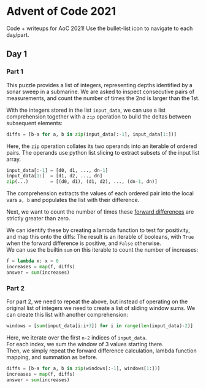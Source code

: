 # Advent of Code 2021

Code + writeups for AoC 2021!  Use the bullet-list icon to 
navigate to each day/part.  

## Day 1

### Part 1

This puzzle provides a list of integers, representing depths 
identified by a sonar sweep in a submarine.  We are asked to
inspect consecutive pairs of measurements, and count the 
number of times the 2nd is larger than the 1st.  

With the integers stored in the list `input_data`, we can use
a list comprehension together with a `zip` operation to build
the deltas between subsequent elements:

```python
diffs = [b-a for a, b in zip(input_data[:-1], input_data[1:])]
```

Here, the `zip` operation collates its two operands into an
iterable of ordered pairs.  The operands use python list
slicing to extract subsets of the input list array.  

```python
input_data[:-1] = [d0, d1, ..., dn-1]
input_data[1:]  = [d1, d2, ..., dn]
zip(...)        = [(d0, d1), (d1, d2), ..., (dn-1, dn)]
```

The comprehension extracts the values of each ordered 
pair into the local vars `a, b` and populates the list
with their difference.  

Next, we want to count the number of times these [forward
differences](https://en.wikipedia.org/wiki/Finite_difference#Basic_types)
are strictly greater than zero.  

We can identify these by creating a lambda function to
test for positivity, and map this onto the diffs:
The result is an iterable of booleans, with `True` when the
forward difference is positive, and `False` otherwise.  
We can use the builtin `sum` on this iterable to count
the number of increases:

```python
f = lambda x: x > 0
increases = map(f, diffs)
answer = sum(increases)
```

### Part 2

For part 2, we need to repeat the above, but instead of 
operating on the original list of integers we need to
create a list of sliding window sums.  We can create
this list with another comprehension:

```python
windows = [sum(input_data[i:i+3]) for i in range(len(input_data)-2)]
```

Here, we iterate over the first `n-2` indices of `input_data`.  
For each index, we sum the window of 3 values starting there.  
Then, we simply repeat the forward difference calculation,
lambda function mapping, and summation as before.  

```python
diffs = [b-a for a, b in zip(windows[:-1], windows[1:])]
increases = map(f, diffs)
answer = sum(increases)
```
